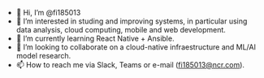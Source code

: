 - 👋 Hi, I’m @fi185013
- 👀 I’m interested in studing and improving systems, in particular using data analysis, cloud computing, mobile and web development.
- 🌱 I’m currently learning React Native + Ansible.
- 💞️ I’m looking to collaborate on a cloud-native infraestructure and ML/AI model research.
- 📫 How to reach me via Slack, Teams or e-mail (fi185013@ncr.com).

<!---
fi185013/fi185013 is a ✨ special ✨ repository because its `README.md` (this file) appears on your GitHub profile.
You can click the Preview link to take a look at your changes.
--->
